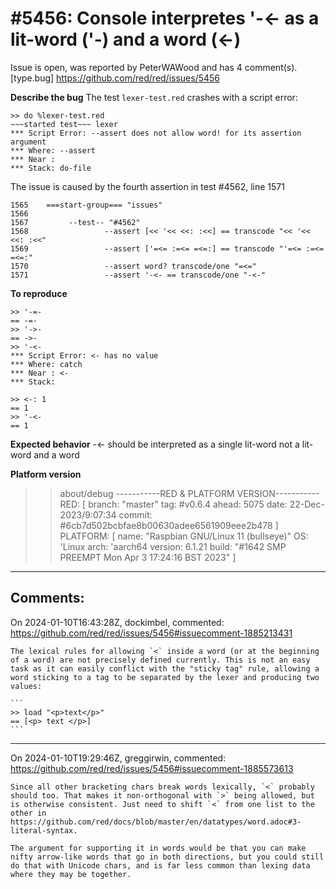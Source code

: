 
#5456: Console interpretes '-<- as a lit-word ('-) and a word (<-)
================================================================================
Issue is open, was reported by PeterWAWood and has 4 comment(s).
[type.bug]
<https://github.com/red/red/issues/5456>

**Describe the bug**
The test `lexer-test.red` crashes with a script error:
```
>> do %lexer-test.red
~~~started test~~~ lexer
*** Script Error: --assert does not allow word! for its assertion argument
*** Where: --assert
*** Near :
*** Stack: do-file
```
The issue is caused by the fourth assertion in test  #4562, line 1571
```
1565    ===start-group=== "issues"
1566                                                                                                                                         
1567         --test-- "#4562"
1568                 --assert [<< '<< <<: :<<] == transcode "<< '<< <<: :<<"                                                                 1569                 --assert ['=<= :=<= =<=:] == transcode "'=<= :=<= =<=:"
1570                 --assert word? transcode/one "=<="                                                                                      1571                 --assert '-<- == transcode/one "-<-"
```

**To reproduce**
```
>> '-=-
== -=-
>> '->-
== ->-
>> '-<-
*** Script Error: <- has no value
*** Where: catch
*** Near : <-
*** Stack:

>> <-: 1
== 1
>> '-<-
== 1
```

**Expected behavior**
-<- should be interpreted as a single lit-word not a lit-word and a word

**Platform version**
>> about/debug
-----------RED & PLATFORM VERSION-----------
RED: [ branch: "master" tag: #v0.6.4 ahead: 5075 date: 22-Dec-2023/9:07:34 commit: #6cb7d502bcbfae8b00630adee6561909eee2b478 ]
PLATFORM: [ name: "Raspbian GNU/Linux 11 (bullseye)" OS: 'Linux arch: 'aarch64 version: 6.1.21 build: "#1642 SMP PREEMPT Mon Apr  3 17:24:16 BST 2023" ]
--------------------------------------------



Comments:
--------------------------------------------------------------------------------

On 2024-01-10T16:43:28Z, dockimbel, commented:
<https://github.com/red/red/issues/5456#issuecomment-1885213431>

    The lexical rules for allowing `<` inside a word (or at the beginning of a word) are not precisely defined currently. This is not an easy task as it can easily conflict with the "sticky tag" rule, allowing a word sticking to a tag to be separated by the lexer and producing two values:
    
    ```
    >> load "<p>text</p>"
    == [<p> text </p>]
    ```

--------------------------------------------------------------------------------

On 2024-01-10T19:29:46Z, greggirwin, commented:
<https://github.com/red/red/issues/5456#issuecomment-1885573613>

    Since all other bracketing chars break words lexically, `<` probably should too. That makes it non-orthogonal with `>` being allowed, but is otherwise consistent. Just need to shift `<` from one list to the other in https://github.com/red/docs/blob/master/en/datatypes/word.adoc#3-literal-syntax. 
    
    The argument for supporting it in words would be that you can make nifty arrow-like words that go in both directions, but you could still do that with Unicode chars, and is far less common than lexing data where they may be together.

